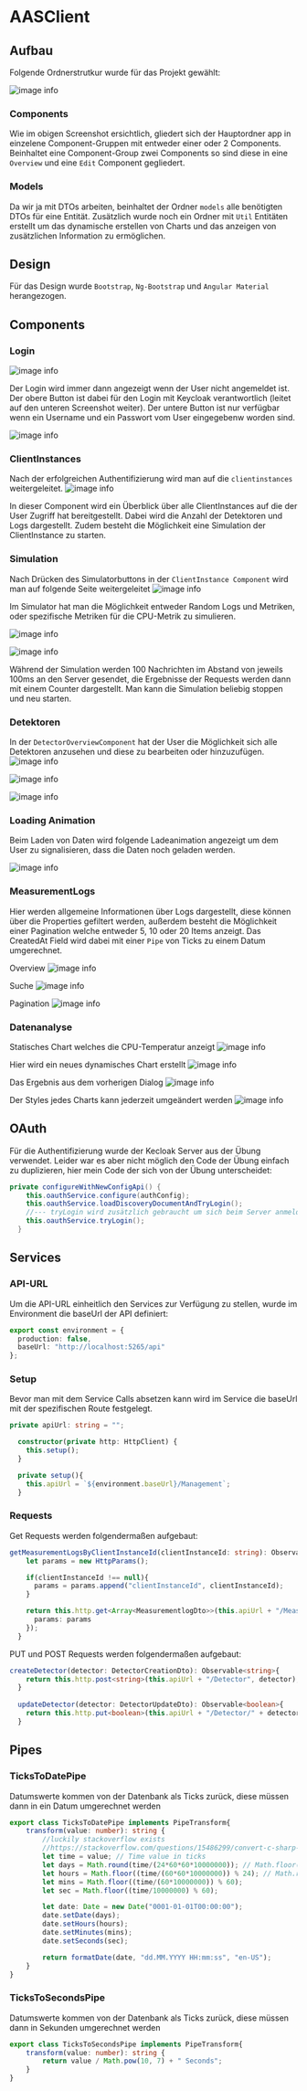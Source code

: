 # AASClient

## Aufbau
Folgende Ordnerstrutkur wurde für das Projekt gewählt:

![image info](./doku_screenshots/folderstruct.png)

### Components
Wie im obigen Screenshot ersichtlich, gliedert sich der Hauptordner app in einzelene Component-Gruppen mit entweder einer oder 2 Components. Beinhaltet eine Component-Group zwei Components so sind diese in eine `Overview` und eine `Edit` Component gegliedert.

### Models
Da wir ja mit DTOs arbeiten, beinhaltet der Ordner `models` alle benötigten DTOs für eine Entität. Zusätzlich wurde noch ein Ordner mit `Util` Entitäten erstellt um das dynamische erstellen von Charts und das anzeigen von zusätzlichen Information zu ermöglichen.

## Design

Für das Design wurde `Bootstrap`, `Ng-Bootstrap` und `Angular Material` herangezogen.

## Components
### Login
![image info](./doku_screenshots/login.png)

Der Login wird immer dann angezeigt wenn der User nicht angemeldet ist. Der obere Button ist dabei für den Login mit Keycloak verantwortlich (leitet auf den unteren Screenshot weiter). Der untere Button ist nur verfügbar wenn ein Username und ein Passwort vom User eingegebenw worden sind.

![image info](./doku_screenshots/keycloak.png)

### ClientInstances
Nach der erfolgreichen Authentifizierung wird man auf die `clientinstances` weitergeleitet.
![image info](./doku_screenshots/clientinstances.png)

In dieser Component wird ein Überblick über alle ClientInstances auf die der User Zugriff hat bereitgestellt. Dabei wird die Anzahl der Detektoren und Logs dargestellt. Zudem besteht die Möglichkeit eine Simulation der ClientInstance zu starten.

### Simulation
Nach Drücken des Simulatorbuttons in der `ClientInstance Component` wird man auf folgende Seite weitergeleitet
![image info](./doku_screenshots/simulator.png)

Im Simulator hat man die Möglichkeit entweder Random Logs und Metriken, oder spezifische Metriken für die CPU-Metrik zu simulieren. 

![image info](./doku_screenshots/simulator_running.png)

![image info](./doku_screenshots/simulator_finished.png)

Während der Simulation werden 100 Nachrichten im Abstand von jeweils 100ms an den Server gesendet, die Ergebnisse der Requests werden dann mit einem Counter dargestellt. Man kann die Simulation beliebig stoppen und neu starten.

### Detektoren
In der `DetectorOverviewComponent` hat der User die Möglichkeit sich alle Detektoren anzusehen und diese zu bearbeiten oder hinzuzufügen.
![image info](./doku_screenshots/detector.png)

![image info](./doku_screenshots/addDetector.png)

![image info](./doku_screenshots/editdetector.png)

### Loading Animation
Beim Laden von Daten wird folgende Ladeanimation angezeigt um dem User zu signalisieren, dass die Daten noch geladen werden.

![image info](./doku_screenshots/loadinganimation.png)

### MeasurementLogs
Hier werden allgemeine Informationen über Logs dargestellt, diese können über die Properties gefiltert werden, außerdem besteht die Möglichkeit einer Pagination welche entweder 5, 10 oder 20 Items anzeigt. Das CreatedAt Field wird dabei mit einer `Pipe` von Ticks zu einem Datum umgerechnet.

Overview
![image info](./doku_screenshots/measurementlogs.png)

Suche
![image info](./doku_screenshots/measurementlogs_search.png)

Pagination
![image info](./doku_screenshots/measurementlogs_pagination.png)


### Datenanalyse

Statisches Chart welches die CPU-Temperatur anzeigt
![image info](./doku_screenshots/chart.png)

Hier wird ein neues dynamisches Chart erstellt
![image info](./doku_screenshots/chartcreate.png)

Das Ergebnis aus dem vorherigen Dialog
![image info](./doku_screenshots/chart2.png)

Der Styles jedes Charts kann jederzeit umgeändert werden
![image info](./doku_screenshots/chartstyle.png)

## OAuth
Für die Authentifizierung wurde der Kecloak Server aus der Übung verwendet. Leider war es aber nicht möglich den Code der Übung einfach zu duplizieren, hier mein Code der sich von der Übung unterscheidet:

```c#
private configureWithNewConfigApi() {
    this.oauthService.configure(authConfig);
    this.oauthService.loadDiscoveryDocumentAndTryLogin();
    //--- tryLogin wird zusätzlich gebraucht um sich beim Server anmelden zu können - obiger Code hat in der Übung jedoch funktioniert, Konfigurationsfehler OAuth
    this.oauthService.tryLogin();
  }
```

## Services
### API-URL
Um die API-URL einheitlich den Services zur Verfügung zu stellen, wurde im Environment die baseUrl der API definiert:

```typescript
export const environment = {
  production: false,
  baseUrl: "http://localhost:5265/api"
};
```

### Setup
Bevor man mit dem Service Calls absetzen kann wird im Service die baseUrl mit der spezifischen Route festgelegt.

```typescript
private apiUrl: string = "";

  constructor(private http: HttpClient) {
    this.setup();
  }

  private setup(){
    this.apiUrl = `${environment.baseUrl}/Management`;
  }
```

### Requests
Get Requests werden folgendermaßen aufgebaut:

```typescript
getMeasurementLogsByClientInstanceId(clientInstanceId: string): Observable<Array<MeasurementlogDto>> {
    let params = new HttpParams();

    if(clientInstanceId !== null){
      params = params.append("clientInstanceId", clientInstanceId);
    }

    return this.http.get<Array<MeasurementlogDto>>(this.apiUrl + "/MeasurementLog", {
      params: params
    });
  }
```

PUT und POST Requests werden folgendermaßen aufgebaut:
```typescript
createDetector(detector: DetectorCreationDto): Observable<string>{
    return this.http.post<string>(this.apiUrl + "/Detector", detector);
  }
  
  updateDetector(detector: DetectorUpdateDto): Observable<boolean>{
    return this.http.put<boolean>(this.apiUrl + "/Detector/" + detector.id, detector);
  }
```

## Pipes
### TicksToDatePipe
Datumswerte kommen von der Datenbank als Ticks zurück, diese müssen dann in ein Datum umgerechnet werden
```typescript
export class TicksToDatePipe implements PipeTransform{
    transform(value: number): string {
        //luckily stackoverflow exists
        //https://stackoverflow.com/questions/15486299/convert-c-sharp-net-datetime-ticks-to-days-hours-mins-in-javascript
        let time = value; // Time value in ticks
        let days = Math.round(time/(24*60*60*10000000)); // Math.floor() rounds a number downwards to the nearest whole integer, which in this case is the value representing the day
        let hours = Math.floor((time/(60*60*10000000)) % 24); // Math.round() rounds the number up or down
        let mins = Math.floor((time/(60*10000000)) % 60);
        let sec = Math.floor((time/10000000) % 60);

        let date: Date = new Date("0001-01-01T00:00:00");
        date.setDate(days);
        date.setHours(hours);
        date.setMinutes(mins);
        date.setSeconds(sec);

        return formatDate(date, "dd.MM.YYYY HH:mm:ss", "en-US");
    }
}
```
### TicksToSecondsPipe
Datumswerte kommen von der Datenbank als Ticks zurück, diese müssen dann in Sekunden umgerechnet werden

```typescript
export class TicksToSecondsPipe implements PipeTransform{
    transform(value: number): string {
        return value / Math.pow(10, 7) + " Seconds";
    }
}
```